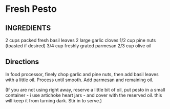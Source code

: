 # Fresh Pesto

## INGREDIENTS
2 cups packed fresh basil leaves
2 large garlic cloves
1/2 cup pine nuts (toasted if desired)
3/4 cup freshly grated parmesan
2/3 cup olive oil

## Directions
In food processor, finely chop garlic and pine nuts, then add basil leaves with a little oil. Process until smooth. Add parmesan and remaining oil.

(If you are not using right away, reserve a little bit of oil, put pesto in a small container - i use artichoke heart jars - and cover with the reserved oil. this will keep it from turning dark. Stir in to serve.)
